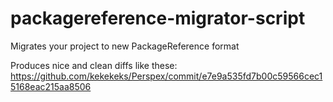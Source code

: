 # packagereference-migrator-script
Migrates your project to new PackageReference format


Produces nice and clean diffs like these: https://github.com/kekekeks/Perspex/commit/e7e9a535fd7b00c59566cec15168eac215aa8506
